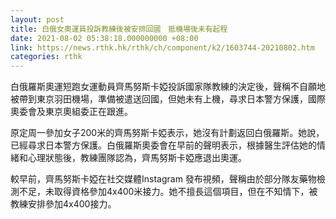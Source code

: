 ```yaml
---
layout: post
title: 白俄女奧運員投訴教練後被安排回國　抵機場後未有起程
date: 2021-08-02 05:38:18.000000000 +08:00
link: https://news.rthk.hk/rthk/ch/component/k2/1603744-20210802.htm
categories: rthk
---
```


白俄羅斯奧運短跑女運動員齊馬努斯卡婭投訴國家隊教練的決定後，聲稱不自願地被帶到東京羽田機場，準備被遣送回國，但她未有上機，尋求日本警方保護，國際奧委會及東京奧組委正在跟進。

原定周一參加女子200米的齊馬努斯卡婭表示，她沒有計劃返回白俄羅斯。她說，已經尋求日本警方保護。白俄羅斯奧委會在早前的聲明表示，根據醫生評估她的情緒和心理狀態後，教練團隊認為，齊馬努斯卡婭應退出奧運。

較早前，齊馬努斯卡婭在社交媒體Instagram 發布視頻，聲稱由於部分隊友藥物檢測不足，未取得資格參加4x400米接力。她不擅長這個項目，但在不知情下，被教練安排參加4x400接力。
